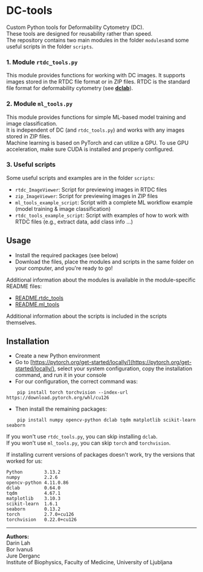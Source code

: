 # DC-tools

Custom Python tools for Deformability Cytometry (DC).  
These tools are designed for reusability rather than speed.  
The repository contains two main modules in the folder `modules`and some useful scripts in the folder `scripts`.

### 1. Module `rtdc_tools.py`
This module provides functions for working with DC images. It supports images stored in the RTDC file format or in ZIP files. RTDC is the standard file format for deformability cytometry (see [**dclab**](https://github.com/DC-analysis/dclab)).

### 2. Module `ml_tools.py`
This module provides functions for simple ML-based model training and image classification.  
It is independent of DC (and `rtdc_tools.py`) and works with any images stored in ZIP files.  
Machine learning is based on PyTorch and can utilize a GPU. To use GPU acceleration, make sure CUDA is installed and properly configured.

### 3. Useful scripts
Some useful scripts and examples are in the folder `scripts`:
- `rtdc_ImageViewer`: Script for previewing images in RTDC files 
- `zip_ImageViewer`: Script for previewing images in ZIP files
- `ml_tools_example_script`: Script with a complete ML workflow example (model training & image classification)
- `rtdc_tools_example_script`: Script with examples of how to work with RTDC files (e.g., extract data, add class info ...)

## Usage

- Install the required packages (see below)
- Download the files, place the modules and scripts in the same folder on your computer, and you're ready to go!

Additional information about the modules is available in the module-specific README files:
- [README.rtdc_tools](/modules/README.rtdc_tools.md)
- [README.ml_tools](/modules/README.ml_tools.md)

Additional information about the scripts is included in the scripts themselves.



## Installation

- Create a new Python environment  
- Go to [https://pytorch.org/get-started/locally/](https://pytorch.org/get-started/locally/), select your system configuration, copy the installation command, and run it in your console  
- For our configuration, the correct command was:

```
    pip install torch torchvision --index-url https://download.pytorch.org/whl/cu126
```

- Then install the remaining packages:

```
    pip install numpy opencv-python dclab tqdm matplotlib scikit-learn seaborn
```

If you won't use `rtdc_tools.py`, you can skip installing `dclab`.  
If you won't use `ml_tools.py`, you can skip `torch` and `torchvision`.  

If installing current versions of packages doesn't work, try the versions that worked for us:
```
Python        3.13.2
numpy         2.2.6
opencv-python 4.11.0.86
dclab         0.64.0
tqdm          4.67.1
matplotlib    3.10.3
scikit-learn  1.6.1
seaborn       0.13.2
torch         2.7.0+cu126
torchvision   0.22.0+cu126
```

---

**Authors:**  
Darin Lah  
Bor Ivanuš  
Jure Derganc  
Institute of Biophysics, Faculty of Medicine, University of Ljubljana
